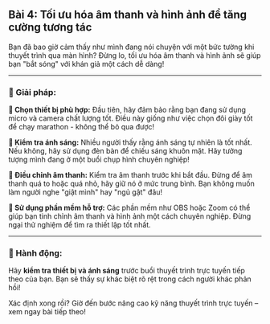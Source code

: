 ## Bài 4: Tối ưu hóa âm thanh và hình ảnh để tăng cường tương tác

Bạn đã bao giờ cảm thấy như mình đang nói chuyện với một bức tường khi thuyết trình qua màn hình? Đừng lo, tối ưu hóa âm thanh và hình ảnh sẽ giúp bạn "bắt sóng" với khán giả một cách dễ dàng!

---

### 📌 Giải pháp:

**🔹 Chọn thiết bị phù hợp:**
Đầu tiên, hãy đảm bảo rằng bạn đang sử dụng micro và camera chất lượng tốt. Điều này giống như việc chọn đôi giày tốt để chạy marathon - không thể bỏ qua được!

**🔹 Kiểm tra ánh sáng:**
Nhiều người thấy rằng ánh sáng tự nhiên là tốt nhất. Nếu không, hãy sử dụng đèn bàn để chiếu sáng khuôn mặt. Hãy tưởng tượng mình đang ở một buổi chụp hình chuyên nghiệp!

**🔹 Điều chỉnh âm thanh:**
Kiểm tra âm thanh trước khi bắt đầu. Đừng để âm thanh quá to hoặc quá nhỏ, hãy giữ nó ở mức trung bình. Bạn không muốn làm người nghe "giật mình" hay "ngủ gật" đâu!

**🔹 Sử dụng phần mềm hỗ trợ:**
Các phần mềm như OBS hoặc Zoom có thể giúp bạn tinh chỉnh âm thanh và hình ảnh một cách chuyên nghiệp. Đừng ngại thử nghiệm để tìm ra thiết lập tốt nhất.

---

### 🚀 Hành động:

Hãy **kiểm tra thiết bị và ánh sáng** trước buổi thuyết trình trực tuyến tiếp theo của bạn. Bạn sẽ thấy sự khác biệt rõ rệt trong cách người khác phản hồi!

Xác định xong rồi? Giờ đến bước nâng cao kỹ năng thuyết trình trực tuyến – xem ngay bài tiếp theo!